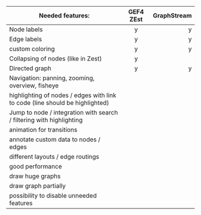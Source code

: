|Needed features:                                                               | GEF4 ZEst      | GraphStream|
| ------------------------------------------------------------------------------ |:-------------:| -----:|
|Node labels                                                                          | y               | y
|Edge labels                                                                          | y                | y
|custom coloring                                                                      | y                | y
|Collapsing of nodes (like in Zest)                                                   | y                |
|Directed graph                                                                       | y                | y
|Navigation: panning, zooming, overview, fisheye                                      |                 |
|highlighting of nodes / edges with link to code (line should be highlighted)         |                 |
|Jump to node / integration with search / filtering with highlighting                 |                 |
|animation for transitions                                                            |                 |
|annotate custom data to nodes / edges                                                |                 |
|different layouts / edge routings                                                    |                 |
|good performance                                                                     |                 |
|draw huge graphs                                                                     |                 |
|draw graph partially                                                                 |                 |
|possibility to disable unneeded features                                             |                 |